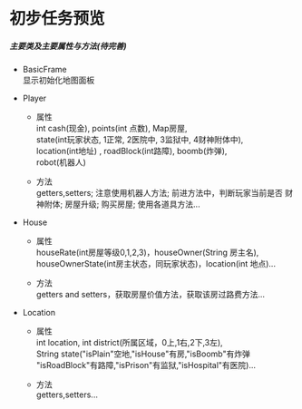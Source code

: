 初步任务预览
============
##### 主要类及主要属性与方法(待完善)

* BasicFrame<br>
  显示初始化地图面板 <br>

* Player<br>
	* 属性<br>
int cash(现金), points(int 点数), Map<House>房屋, <br>state(int玩家状态, 1正常, 2医院中, 3监狱中, 4财神附体中),<br> location(int地址) , roadBlock(int路障), boomb(炸弹), <br>robot(机器人)<br>
 
	* 方法<br>
getters,setters; 注意使用机器人方法; 前进方法中，判断玩家当前是否 财神附体; 房屋升级; 购买房屋; 使用各道具方法...<br>
 
* House</br>
	* 属性<br>
    houseRate(int房屋等级0,1,2,3)，houseOwner(String 房主名),</br>
    houseOwnerState(int房主状态，同玩家状态)，location(int 地点)...</br>
   
   * 方法</br>
   getters and setters，获取房屋价值方法，获取该房过路费方法...</br>

* Location</br>
	* 属性<br>
   int location, int district(所属区域，0上,1右,2下,3左), </br>
   String state("isPlain"空地,"isHouse"有房,"isBoomb"有炸弹
"isRoadBlock"有路障,"isPrison"有监狱,"isHospital"有医院)...</br>

	* 方法</br>
	getters,setters...
